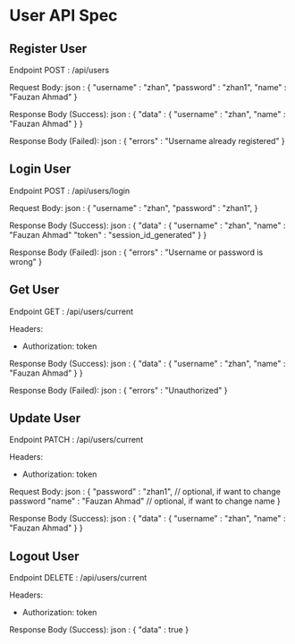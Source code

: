 # User API Spec

## Register User

Endpoint POST : /api/users

Request Body: 
json : {
    "username" : "zhan",
    "password" : "zhan1",
    "name"     : "Fauzan Ahmad"
}

Response Body (Success): 
json : {
    "data" : {
        "username" : "zhan",
        "name"     : "Fauzan Ahmad"
    }
}

Response Body (Failed): 
json : {
    "errors" : "Username already registered"
}

## Login User

Endpoint POST : /api/users/login

Request Body: 
json : {
    "username" : "zhan",
    "password" : "zhan1",
}

Response Body (Success): 
json : {
    "data" : {
        "username" : "zhan",
        "name"     : "Fauzan Ahmad"
        "token"    : "session_id_generated"
    }
}

Response Body (Failed): 
json : {
    "errors" : "Username or password is wrong"
}

## Get User 

Endpoint GET : /api/users/current

Headers: 
- Authorization: token

Response Body (Success): 
json : {
    "data" : {
        "username" : "zhan",
        "name"     : "Fauzan Ahmad"
    }
}

Response Body (Failed): 
json : {
    "errors" : "Unauthorized"
}

## Update User

Endpoint PATCH : /api/users/current

Headers: 
- Authorization: token

Request Body: 
json : {
    "password" : "zhan1", // optional, if want to change password
    "name"     : "Fauzan Ahmad" // optional, if want to change name
}

Response Body (Success): 
json : {
    "data" : {
        "username" : "zhan",
        "name"     : "Fauzan Ahmad"
    }
}


## Logout User
Endpoint DELETE : /api/users/current

Headers: 
- Authorization: token

Response Body (Success): 
json : {
    "data" : true
}
